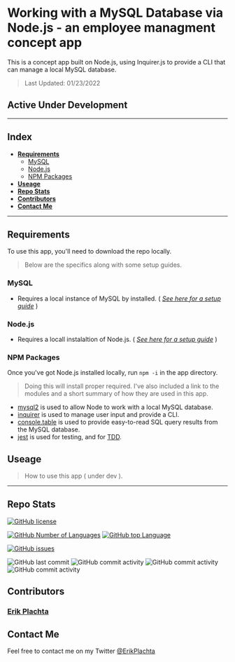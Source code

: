 # Working with a MySQL Database via Node.js - an employee managment concept app

This is a concept app built on Node.js, using Inquirer.js to provide a CLI that 
can manage a local MySQL database.

> Last Updated: 01/23/2022

## Active Under Development

---

## Index

- **[Requirements](#requirements)**
    - [MySQL](#mysql)
    - [Node.js](#node-js)
    - [NPM Packages](#npm-packages)
- **[Useage](#useage)**
- **[Repo Stats](#repo-stats)**
- **[Contributors](#contributors)**
- **[Contact Me](#contact-me)**

---

## Requirements

To use this app, you'll need to download the repo locally. 
> Below are the specifics  along with some setup guides.

### MySQL

- Requires a local instance of MySQL by installed. ( *[See here for a setup guide](https://coding-boot-camp.github.io/full-stack/mysql/mysql-installation-guide)* )

### Node.js

- Requires a locall instalaltion of Node.js. ( *[See here for a setup guide](https://coding-boot-camp.github.io/full-stack/nodejs/how-to-install-nodejs)* )

### NPM Packages

Once you've got Node.js installed locally, run `npm -i` in the app directory.
> Doing this will install proper required. I've also included a link to the
> modules and a short summary of how they are used in this app.

- [mysql2](https://www.npmjs.com/package/mysql2) is used to allow Node to work
with a local MySQL database.
- [inquirer](https://www.npmjs.com/package/inquirer) is used to manage user input
and provide a CLI.
- [console.table](https://www.npmjs.com/package/console.table) is used to provide
easy-to-read SQL query results from the MySQL database.
- [jest](https://www.npmjs.com/package/jest) is used for testing, and for [TDD](https://www.guru99.com/test-driven-development.html).


## Useage

> How to use this app ( under dev ).

---

## Repo Stats

[![GitHub license](https://img.shields.io/github/license/ErikPlachta/mysql-node-employee-management-cms)](https://github.com/ErikPlachta/mysql-node-employee-management-cms)

[![GitHub Number of Languages](https://img.shields.io/github/languages/count/ErikPlachta/mysql-node-employee-management-cms)](https://github.com/ErikPlachta/mysql-node-employee-management-cms)
[![GitHub top Language](https://img.shields.io/github/languages/top/ErikPlachta/mysql-node-employee-management-cms)](https://github.com/ErikPlachta/mysql-node-employee-management-cms)

[![GitHub issues](https://img.shields.io/github/issues/ErikPlachta/mysql-node-employee-management-cms)](https://github.com/ErikPlachta/mysql-node-employee-management-cms/issues)

![GitHub last commit](https://img.shields.io/github/last-commit/erikplachta/mysql-node-employee-management-cms)
![GitHub commit activity](https://img.shields.io/github/commit-activity/w/erikplachta/mysql-node-employee-management-cms)
![GitHub commit activity](https://img.shields.io/github/commit-activity/m/erikplachta/mysql-node-employee-management-cms)
![GitHub commit activity](https://img.shields.io/github/commit-activity/y/erikplachta/mysql-node-employee-management-cms)

## Contributors

### [Erik Plachta](www.github.com/erikplachta)

## Contact Me

Feel free to contact me on my Twitter [@ErikPlachta](https://www.twitter.com/erikplachta)
